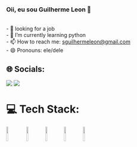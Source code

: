 ### Oii, eu sou Guilherme Leon 👋

<br>- 🔭 looking for a job<br>- 🐍 I’m currently learning python <br>- 📫 How to reach me: sguilhermeleon@gmail.com<br>- 😄 Pronouns: ele/dele<br>

## 🌐 Socials:
<div>
             <a href="https://instagram.com/leon_guilherme" target="_blank"><img src="https://img.shields.io/badge/-Instagram-%23E4405F?style=for-the-badge&logo=instagram&logoColor=white" target="_blank"></a>
            <a href="https://www.linkedin.com/in/guilhermeleon/" target="_blank"><img src="https://img.shields.io/badge/-LinkedIn-%230077B5?style=for-the-badge&logo=linkedin&logoColor=white" target="_blank"></a>
</div>

# 💻 Tech Stack:
<img src="https://cdn.jsdelivr.net/gh/devicons/devicon/icons/python/python-original-wordmark.svg" width="10%" height="10%" /> <img src="https://cdn.jsdelivr.net/gh/devicons/devicon/icons/elixir/elixir-original-wordmark.svg" width="10%" height="10%"/><img src="https://cdn.jsdelivr.net/gh/devicons/devicon/icons/html5/html5-original-wordmark.svg" width="10%" height="10%" /><img src="https://cdn.jsdelivr.net/gh/devicons/devicon/icons/css3/css3-original-wordmark.svg" width="10%" height="10%" /><img src="https://cdn.jsdelivr.net/gh/devicons/devicon/icons/javascript/javascript-original.svg" width="10%" height="10%"/>




